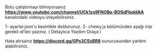 Botu çalıştırmayı bilmiyorsanız **https://www.youtube.com/channel/UCk1zs9FNOBp-BOSdFbqldAA** kanalındaki videoyu izleyebilirsiniz.

1- ayarlar.json'u kesinlikle doldurunuz.
2- chewy.js bölümünden aşağı inip gerekli ıd'leri yazınız. ( Detaylıca Yazdım Oraya )

Hata alırsanız **https://discord.gg/GPs3CSzBR8** sunucusundan yardım alabilirsiniz.
